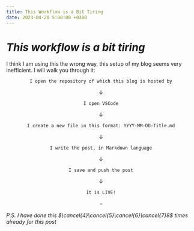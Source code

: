 ```yaml
---
title: This Workflow is a Bit Tiring
date: 2023-04-20 5:00:00 +0300
---
```

# _This workflow is a bit tiring_
I think I am using this the wrong way, this setup of my blog seems very inefficient. I will walk you through it:

$$\texttt{I open the repository of which this blog is hosted by}$$

$$\downarrow$$

$$\texttt{I open VSCode}$$

$$\downarrow$$

$$\texttt{I create a new file in this format: YYYY-MM-DD-Title.md}$$

$$\downarrow$$

$$\texttt{I write the post, in Markdown language}$$

$$\downarrow$$

$$\texttt{I save and push the post}$$

$$\downarrow$$

$$\texttt{It is LIVE!}$$

$$\square$$

_P.S. I have done this $\cancel{4}\cancel{5}\cancel{6}\cancel{7}8$ times already for this post_